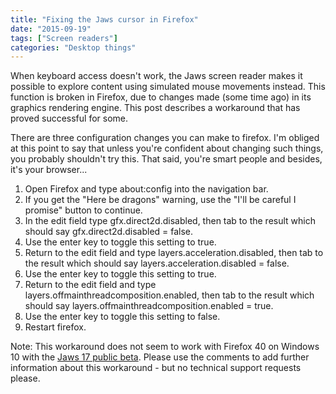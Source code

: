 ```yaml
---
title: "Fixing the Jaws cursor in Firefox"
date: "2015-09-19"
tags: ["Screen readers"]
categories: "Desktop things"
---
```


When keyboard access doesn't work, the Jaws screen reader makes it possible to explore content using simulated mouse movements instead. This function is broken in Firefox, due to changes made (some time ago) in its graphics rendering engine. This post describes a workaround that has proved successful for some.

There are three configuration changes you can make to firefox. I'm obliged at this point to say that unless you're confident about changing such things, you probably shouldn't try this. That said, you're smart people and besides, it's your browser...

1. Open Firefox and type about:config into the navigation bar.
2. If you get the "Here be dragons" warning, use the "I'll be careful I promise" button to continue.
3. In the edit field type gfx.direct2d.disabled, then tab to the result which should say gfx.direct2d.disabled = false.
4. Use the enter key to toggle this setting to true.
5. Return to the edit field and type layers.acceleration.disabled, then tab to the result which should say layers.acceleration.disabled = false.
6. Use the enter key to toggle this setting to true.
7. Return to the edit field and type layers.offmainthreadcomposition.enabled, then tab to the result which should say layers.offmainthreadcomposition.enabled = true.
8. Use the enter key to toggle this setting to false.
9. Restart firefox.

Note: This workaround does not seem to work with Firefox 40 on Windows 10 with the [Jaws 17 public beta](https://www.freedomscientific.com/downloads/jaws/jawspublicbeta). Please use the comments to add further information about this workaround - but no technical support requests please.
